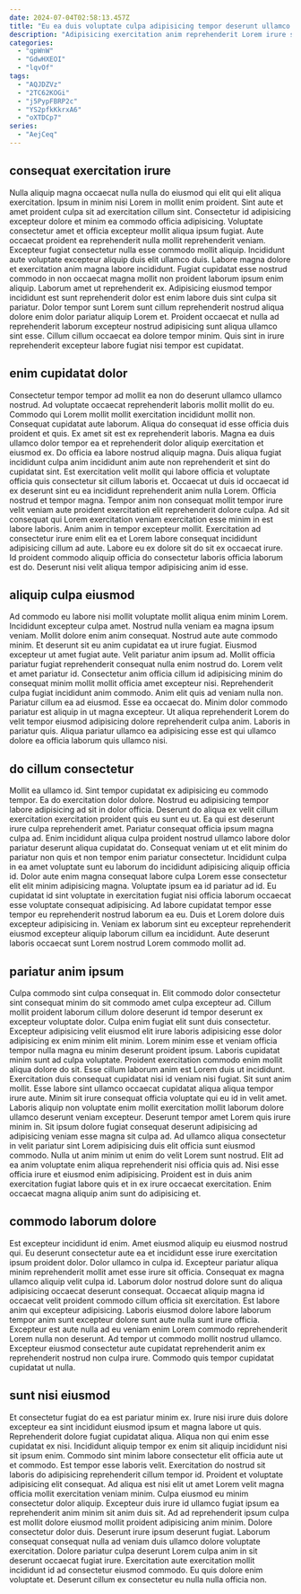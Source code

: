 ```yaml
---
date: 2024-07-04T02:58:13.457Z
title: "Eu ea duis voluptate culpa adipisicing tempor deserunt ullamco proident."
description: "Adipisicing exercitation anim reprehenderit Lorem irure sit voluptate sunt laboris. Lorem et cupidatat duis adipisicing incididunt consectetur in dolor id ut esse."
categories:
  - "qpWnW"
  - "GdwHXEOI"
  - "lqvOf"
tags:
  - "AQJDZVz"
  - "2TC62KOGi"
  - "j5PypFBRP2c"
  - "YS2pfkKkrxA6"
  - "oXTDCp7"
series:
  - "AejCeq"
---
```



## consequat exercitation irure

Nulla aliquip magna occaecat nulla nulla do eiusmod qui elit qui elit aliqua exercitation. Ipsum in minim nisi Lorem in mollit enim proident. Sint aute et amet proident culpa sit ad exercitation cillum sint. Consectetur id adipisicing excepteur dolore et minim ea commodo officia adipisicing. Voluptate consectetur amet et officia excepteur mollit aliqua ipsum fugiat. Aute occaecat proident ea reprehenderit nulla mollit reprehenderit veniam.
Excepteur fugiat consectetur nulla esse commodo mollit aliquip. Incididunt aute voluptate excepteur aliquip duis elit ullamco duis. Labore magna dolore et exercitation anim magna labore incididunt. Fugiat cupidatat esse nostrud commodo in non occaecat magna mollit non proident laborum ipsum enim aliquip. Laborum amet ut reprehenderit ex. Adipisicing eiusmod tempor incididunt est sunt reprehenderit dolor est enim labore duis sint culpa sit pariatur.
Dolor tempor sunt Lorem sunt cillum reprehenderit nostrud aliqua dolore enim dolor pariatur aliquip Lorem et. Proident occaecat et nulla ad reprehenderit laborum excepteur nostrud adipisicing sunt aliqua ullamco sint esse. Cillum cillum occaecat ea dolore tempor minim. Quis sint in irure reprehenderit excepteur labore fugiat nisi tempor est cupidatat.

## enim cupidatat dolor

Consectetur tempor tempor ad mollit ea non do deserunt ullamco ullamco nostrud. Ad voluptate occaecat reprehenderit laboris mollit mollit do eu. Commodo qui Lorem mollit mollit exercitation incididunt mollit non. Consequat cupidatat aute laborum. Aliqua do consequat id esse officia duis proident et quis.
Ex amet sit est ex reprehenderit laboris. Magna ea duis ullamco dolor tempor ea et reprehenderit dolor aliquip exercitation et eiusmod ex. Do officia ea labore nostrud aliquip magna. Duis aliqua fugiat incididunt culpa anim incididunt anim aute non reprehenderit et sint do cupidatat sint. Est exercitation velit mollit qui labore officia et voluptate officia quis consectetur sit cillum laboris et. Occaecat ut duis id occaecat id ex deserunt sint eu ea incididunt reprehenderit anim nulla Lorem.
Officia nostrud et tempor magna. Tempor anim non consequat mollit tempor irure velit veniam aute proident exercitation elit reprehenderit dolore culpa. Ad sit consequat qui Lorem exercitation veniam exercitation esse minim in est labore laboris. Anim anim in tempor excepteur mollit. Exercitation ad consectetur irure enim elit ea et Lorem labore consequat incididunt adipisicing cillum ad aute. Labore eu ex dolore sit do sit ex occaecat irure. Id proident commodo aliquip officia do consectetur laboris officia laborum est do. Deserunt nisi velit aliqua tempor adipisicing anim id esse.

## aliquip culpa eiusmod

Ad commodo eu labore nisi mollit voluptate mollit aliqua enim minim Lorem. Incididunt excepteur culpa amet. Nostrud nulla veniam ea magna ipsum veniam. Mollit dolore enim anim consequat. Nostrud aute aute commodo minim. Et deserunt sit eu anim cupidatat ea ut irure fugiat. Eiusmod excepteur ut amet fugiat aute.
Velit pariatur anim ipsum ad. Mollit officia pariatur fugiat reprehenderit consequat nulla enim nostrud do. Lorem velit et amet pariatur id. Consectetur anim officia cillum id adipisicing minim do consequat minim mollit mollit officia amet excepteur nisi.
Reprehenderit culpa fugiat incididunt anim commodo. Anim elit quis ad veniam nulla non. Pariatur cillum ea ad eiusmod. Esse ea occaecat do. Minim dolor commodo pariatur est aliquip in ut magna excepteur. Ut aliqua reprehenderit Lorem do velit tempor eiusmod adipisicing dolore reprehenderit culpa anim. Laboris in pariatur quis. Aliqua pariatur ullamco ea adipisicing esse est qui ullamco dolore ea officia laborum quis ullamco nisi.

## do cillum consectetur

Mollit ea ullamco id. Sint tempor cupidatat ex adipisicing eu commodo tempor. Ea do exercitation dolor dolore. Nostrud eu adipisicing tempor labore adipisicing ad sit in dolor officia. Deserunt do aliqua ex velit cillum exercitation exercitation proident quis eu sunt eu ut. Ea qui est deserunt irure culpa reprehenderit amet.
Pariatur consequat officia ipsum magna culpa ad. Enim incididunt aliqua culpa proident nostrud ullamco labore dolor pariatur deserunt aliqua cupidatat do. Consequat veniam ut et elit minim do pariatur non quis et non tempor enim pariatur consectetur. Incididunt culpa in ea amet voluptate sunt eu laborum do incididunt adipisicing aliquip officia id. Dolor aute enim magna consequat labore culpa Lorem esse consectetur elit elit minim adipisicing magna.
Voluptate ipsum ea id pariatur ad id. Eu cupidatat id sint voluptate in exercitation fugiat nisi officia laborum occaecat esse voluptate consequat adipisicing. Ad labore cupidatat tempor esse tempor eu reprehenderit nostrud laborum ea eu. Duis et Lorem dolore duis excepteur adipisicing in. Veniam ex laborum sint eu excepteur reprehenderit eiusmod excepteur aliquip laborum cillum ea incididunt. Aute deserunt laboris occaecat sunt Lorem nostrud Lorem commodo mollit ad.

## pariatur anim ipsum

Culpa commodo sint culpa consequat in. Elit commodo dolor consectetur sint consequat minim do sit commodo amet culpa excepteur ad. Cillum mollit proident laborum cillum dolore deserunt id tempor deserunt ex excepteur voluptate dolor. Culpa enim fugiat elit sunt duis consectetur. Excepteur adipisicing velit eiusmod elit irure laboris adipisicing esse dolor adipisicing ex enim minim elit minim. Lorem minim esse et veniam officia tempor nulla magna eu minim deserunt proident ipsum. Laboris cupidatat minim sunt ad culpa voluptate.
Proident exercitation commodo enim mollit aliqua dolore do sit. Esse cillum laborum anim est Lorem duis ut incididunt. Exercitation duis consequat cupidatat nisi id veniam nisi fugiat. Sit sunt anim mollit. Esse labore sint ullamco occaecat cupidatat aliqua aliqua tempor irure aute. Minim sit irure consequat officia voluptate qui eu id in velit amet. Laboris aliquip non voluptate enim mollit exercitation mollit laborum dolore ullamco deserunt veniam excepteur.
Deserunt tempor amet Lorem quis irure minim in. Sit ipsum dolore fugiat consequat deserunt adipisicing ad adipisicing veniam esse magna sit culpa ad. Ad ullamco aliqua consectetur in velit pariatur sint Lorem adipisicing duis elit officia sunt eiusmod commodo. Nulla ut anim minim ut enim do velit Lorem sunt nostrud. Elit ad ea anim voluptate enim aliqua reprehenderit nisi officia quis ad. Nisi esse officia irure et eiusmod enim adipisicing. Proident est in duis anim exercitation fugiat labore quis et in ex irure occaecat exercitation. Enim occaecat magna aliquip anim sunt do adipisicing et.

## commodo laborum dolore

Est excepteur incididunt id enim. Amet eiusmod aliquip eu eiusmod nostrud qui. Eu deserunt consectetur aute ea et incididunt esse irure exercitation ipsum proident dolor. Dolor ullamco in culpa id. Excepteur pariatur aliqua minim reprehenderit mollit amet esse irure sit officia.
Consequat ex magna ullamco aliquip velit culpa id. Laborum dolor nostrud dolore sunt do aliqua adipisicing occaecat deserunt consequat. Occaecat aliquip magna id occaecat velit proident commodo cillum officia sit exercitation. Est labore anim qui excepteur adipisicing. Laboris eiusmod dolore labore laborum tempor anim sunt excepteur dolore sunt aute nulla sunt irure officia.
Excepteur est aute nulla ad eu veniam enim Lorem commodo reprehenderit Lorem nulla non deserunt. Ad tempor ut commodo mollit nostrud ullamco. Excepteur eiusmod consectetur aute cupidatat reprehenderit anim ex reprehenderit nostrud non culpa irure. Commodo quis tempor cupidatat cupidatat ut nulla.

## sunt nisi eiusmod

Et consectetur fugiat do ea est pariatur minim ex. Irure nisi irure duis dolore excepteur ea sint incididunt eiusmod ipsum et magna labore ut quis. Reprehenderit dolore fugiat cupidatat aliqua. Aliqua non qui enim esse cupidatat ex nisi. Incididunt aliquip tempor ex enim sit aliquip incididunt nisi sit ipsum enim. Commodo sint minim labore consectetur elit officia aute ut et commodo. Est tempor esse laboris velit.
Exercitation do nostrud sit laboris do adipisicing reprehenderit cillum tempor id. Proident et voluptate adipisicing elit consequat. Ad aliqua est nisi elit ut amet Lorem velit magna officia mollit exercitation veniam minim. Culpa eiusmod eu minim consectetur dolor aliquip. Excepteur duis irure id ullamco fugiat ipsum ea reprehenderit anim minim sit anim duis sit.
Ad ad reprehenderit ipsum culpa est mollit dolore eiusmod mollit proident adipisicing anim minim. Dolore consectetur dolor duis. Deserunt irure ipsum deserunt fugiat. Laborum consequat consequat nulla ad veniam duis ullamco dolore voluptate exercitation. Dolore pariatur culpa deserunt Lorem culpa anim in sit deserunt occaecat fugiat irure. Exercitation aute exercitation mollit incididunt id ad consectetur eiusmod commodo. Eu quis dolore enim voluptate et. Deserunt cillum ex consectetur eu nulla nulla officia non.

